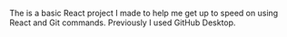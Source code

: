 The is a basic React project I made to help me get up to speed on using React and Git commands. Previously I used GitHub Desktop.
